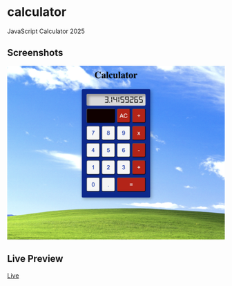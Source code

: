 # calculator
JavaScript Calculator 2025

## Screenshots
![alt text](<Preview.png>)

## Live Preview
[Live](https://beingisbecoming.github.io/calculator/)
